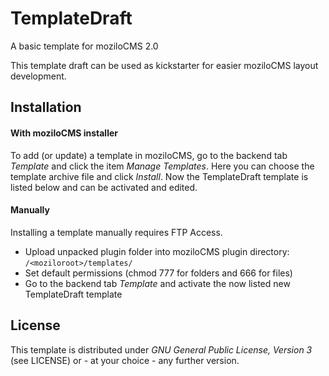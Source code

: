 TemplateDraft
=============

A basic template for moziloCMS 2.0

This template draft can be used as kickstarter for easier moziloCMS layout development.

## Installation
#### With moziloCMS installer
To add (or update) a template in moziloCMS, go to the backend tab *Template* and click the item *Manage Templates*. Here you can choose the template archive file and click *Install*. Now the TemplateDraft template is listed below and can be activated and edited.

#### Manually
Installing a template manually requires FTP Access.
- Upload unpacked plugin folder into moziloCMS plugin directory: ```/<moziloroot>/templates/```
- Set default permissions (chmod 777 for folders and 666 for files)
- Go to the backend tab *Template* and activate the now listed new TemplateDraft template

## License
This template is distributed under *GNU General Public License, Version 3* (see LICENSE) or - at your choice - any further version.
